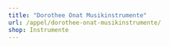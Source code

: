 ```yaml
---
title: "Dorothee Onat Musikinstrumente"
url: /appel/dorothee-onat-musikinstrumente/
shop: Instrumente
---
```


